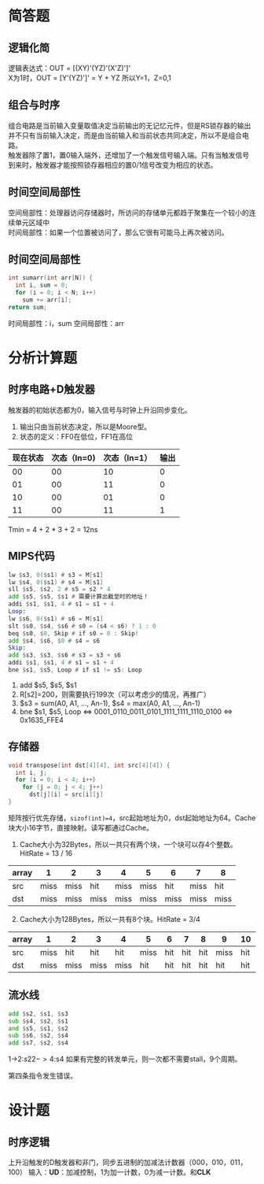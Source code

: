 # 简答题
## 逻辑化简
逻辑表达式：OUT = [(XY)'(YZ)'(X'Z)']'  
X为1时，OUT = [Y'(YZ)']' = Y + YZ 所以Y=1，Z=0,1
## 组合与时序
组合电路是当前输入变量取值决定当前输出的无记忆元件，但是RS锁存器的输出并不只有当前输入决定，而是由当前输入和当前状态共同决定，所以不是组合电路。  
触发器除了置1，置0输入端外，还增加了一个触发信号输入端。只有当触发信号到来时，触发器才能按照锁存器相应的置0/1信号改变为相应的状态。
## 时间空间局部性
空间局部性：处理器访问存储器时，所访问的存储单元都趋于聚集在一个较小的连续单元区域中   
时间局部性：如果一个位置被访问了，那么它很有可能马上再次被访问。
## 时间空间局部性 
```C
int sumarr(int arr[N]) {
  int i, sum = 0;
  for (i = 0; i < N; i++) 
    sum += arr[i];
return sum;
```
时间局部性：i，sum
空间局部性：arr

# 分析计算题
## 时序电路+D触发器
触发器的初始状态都为0，输入信号与时钟上升沿同步变化。
1. 输出只由当前状态决定，所以是Moore型。
2.  状态的定义：FF0在低位，FF1在高位

现在状态 | 次态（In=0) | 次态（In=1）| 输出
----    |  -----      | ------ | -----
00 | 00 | 10 | 0
01 | 00 | 11 | 0
10 | 00 | 01 | 0
11 | 00 | 11 | 1

Tmin = 4 + 2 * 3 + 2 = 12ns

## MIPS代码
```asm
lw $s3, 0($s1) # s3 = M[s1]
lw $s4, 0($s1) # s4 = M[s1]
sll $s5, $s2, 2 # s5 = s2 * 4
add $s5, $s5, $s1 # 需要计算出截至时的地址！
addi $s1, $s1, 4 # s1 = s1 + 4
Loop:
lw $s6, 0($s1) # s6 = M[s1]
slt $s0, $s4, $s6 # s0 = (s4 < s6) ? 1 : 0
beq $s0, $0, Skip # if s0 = 0 : Skip!
add $s4, $s6, $0 # s4 = s6
Skip:
add $s3, $s3, $s6 # s3 = s3 + s6
addi $s1, $s1, 4 # s1 = s1 + 4
bne $s1, $s5, Loop # if s1 != s5: Loop
```
1. add $s5, $s5, $s1
2. R[s2]=200，则需要执行199次（可以考虑少的情况，再推广）
3. $s3 = sum(A0, A1, ..., An-1), $s4 = max(A0, A1, ..., An-1)
4. bne $s1, $s5, Loop  <=>  0001_0110_0011_0101_1111_1111_1110_0100 <=> 0x1635_FFE4

## 存储器
```C
void transpose(int dst[4][4], int src[4][4]) {
  int i, j;
  for (i = 0; i < 4; i++）
    for (j = 0; j < 4; j++)
      dst[j][i] = src[i][j]
}
```
矩阵按行优先存储，`sizof(int)=4`，src起始地址为0，dst起始地址为64。Cache块大小16字节，直接映射。读写都通过Cache。
1. Cache大小为32Bytes，所以一共只有两个块，一个块可以存4个整数。HitRate = 13 / 16

array | 1 | 2 | 3 | 4 | 5 | 6 | 7 | 8 
--- | --- | --- | --- | --- | --- | --- | --- | ---
src | miss | miss | hit | miss | miss | hit  | miss | hit
dst | miss | miss | miss | miss | miss | miss | miss | miss

2. Cache大小为128Bytes，所以一共有8个块。HitRate = 3/4

array | 1 | 2 | 3 | 4 | 5 | 6 | 7 | 8 | 9 | 10 | 11 | 12 | 13 | 14 | 15 | 16 
--- | --- | --- | --- | --- | --- | --- | --- | --- | --- | --- | --- | --- | --- | --- | --- | --- 
src | miss | hit  | hit  | hit  | miss | hit  | hit  | hit  | miss | hit  | hit  | hit  | miss | hit  | hit  | hit
dst | miss | miss | miss | miss | hit  | hit  | hit  | hit  | hit  | hit  | hit  | hit  | hit  | hit  | hit  | hit

## 流水线
```asm
add $s2, $s1, $s3
sub $s4, $s2, $s1
and $s5, $s1, $s2
sub $s6, $s2, $s4
add $s7, $s2, $s4
```

1->2:$s2  2->4:$s4
如果有完整的转发单元，则一次都不需要stall，9个周期。

第四条指令发生错误。

# 设计题
## 时序逻辑
上升沿触发的D触发器和非门，同步五进制的加减法计数器（000，010，011，100）
输入：**UD**：加减控制，1为加一计数，0为减一计数。和**CLK**


